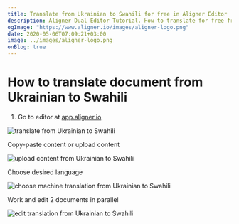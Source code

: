 ```yaml
---
title: Translate from Ukrainian to Swahili for free in Aligner Editor
description: Aligner Dual Editor Tutorial. How to translate for free from Ukrainian to Swahili. Aligner is multilingual document management platform. 
ogImage: "https://www.aligner.io/images/aligner-logo.png"
date: 2020-05-06T07:09:21+03:00
image: ../images/aligner-logo.png
onBlog: true
---
```


# How to translate document from Ukrainian to Swahili

1. Go to editor at [app.aligner.io](https://app.aligner.io "Aligner App web page")

![translate from Ukrainian to Swahili](../aligner-blank-editor.png "translate from Ukrainian to Swahili")

Copy-paste content or upload content

![upload content from Ukrainian to Swahili](../aligner-uploaded-document.png "upload content from Ukrainian to Swahili")

Choose desired language

![choose machine translation from Ukrainian to Swahili](../aligner-language-dropdown.png "choose machine translation from Ukrainian to Swahili")

Work and edit 2 documents in parallel

![edit translation from Ukrainian to Swahili](../aligner-double-sitded-editor.png "edit translation from Ukrainian to Swahili")

